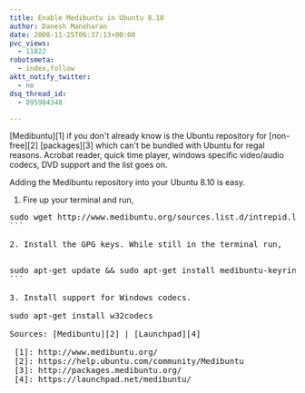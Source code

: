 ```yaml
---
title: Enable Medibuntu in Ubuntu 8.10
author: Danesh Manoharan
date: 2008-11-25T06:37:13+00:00
pvc_views:
  - 11822
robotsmeta:
  - index,follow
aktt_notify_twitter:
  - no
dsq_thread_id:
  - 895984348

---
```

[Medibuntu][1] if you don't already know is the Ubuntu repository for [non-free][2] [packages][3] which can't be bundled with Ubuntu for regal reasons. Acrobat reader, quick time player, windows specific video/audio codecs, DVD support and the list goes on.

Adding the Medibuntu repository into your Ubuntu 8.10 is easy.

1. Fire up your terminal and run,

<pre>sudo wget http://www.medibuntu.org/sources.list.d/intrepid.list --output-document=/etc/apt/sources.list.d/medibuntu.list
```

2. Install the GPG keys. While still in the terminal run,

<pre>sudo apt-get update && sudo apt-get install medibuntu-keyring && sudo apt-get update
```

3. Install support for Windows codecs.

sudo apt-get install w32codecs

Sources: [Medibuntu][2] | [Launchpad][4]

 [1]: http://www.medibuntu.org/
 [2]: https://help.ubuntu.com/community/Medibuntu
 [3]: http://packages.medibuntu.org/
 [4]: https://launchpad.net/medibuntu/